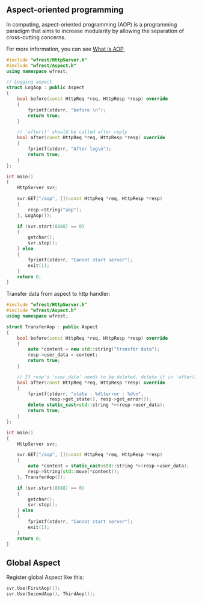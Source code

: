 ## Aspect-oriented programming

In computing, aspect-oriented programming (AOP) is a programming paradigm that aims to increase modularity by allowing the separation of cross-cutting concerns.

For more information, you can see [What is AOP](https://en.wikipedia.org/wiki/Aspect-oriented_programming),

```cpp
#include "wfrest/HttpServer.h"
#include "wfrest/Aspect.h"
using namespace wfrest;

// Logging aspect
struct LogAop : public Aspect
{
    bool before(const HttpReq *req, HttpResp *resp) override 
    {
        fprintf(stderr, "before \n");
        return true;
    }

    // 'after()' should be called after reply
    bool after(const HttpReq *req, HttpResp *resp) override
    {
        fprintf(stderr, "After log\n");
        return true;
    }
};

int main()
{
    HttpServer svr;

    svr.GET("/aop", [](const HttpReq *req, HttpResp *resp)
    {
        resp->String("aop");
    }, LogAop());

    if (svr.start(8888) == 0)
    {
        getchar();
        svr.stop();
    } else
    {
        fprintf(stderr, "Cannot start server");
        exit(1);
    }
    return 0;
}
```

Transfer data from aspect to http handler:

```cpp
#include "wfrest/HttpServer.h"
#include "wfrest/Aspect.h"
using namespace wfrest;

struct TransferAop : public Aspect
{
    bool before(const HttpReq *req, HttpResp *resp) override 
    {
        auto *content = new std::string("transfer data");
        resp->user_data = content;
        return true;
    }

    // If resp's 'user_data' needs to be deleted, delete it in 'after()'.
    bool after(const HttpReq *req, HttpResp *resp) override
    { 
        fprintf(stderr, "state : %d\terror : %d\n", 
                resp->get_state(), resp->get_error());
        delete static_cast<std::string *>(resp->user_data);
        return true;
    }
};

int main()
{
    HttpServer svr;

    svr.GET("/aop", [](const HttpReq *req, HttpResp *resp)
    {
        auto *content = static_cast<std::string *>(resp->user_data);
        resp->String(std::move(*content));
    }, TransferAop());

    if (svr.start(8888) == 0)
    {
        getchar();
        svr.stop();
    } else
    {
        fprintf(stderr, "Cannot start server");
        exit(1);
    }
    return 0;
}
```

## Global Aspect

Register global Aspect like this:

```cpp
svr.Use(FirstAop());
svr.Use(SecondAop(), ThirdAop());
```